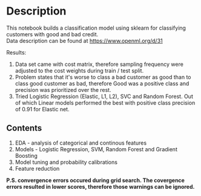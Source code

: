 # Description

This notebook builds a classification model using sklearn for classifying customers with good and bad credit.  
Data description can be found at https://www.openml.org/d/31

Results:
1. Data set came with cost matrix, therefore sampling frequency were adjusted to the cost weights during train / test split.
2. Problem states that it's worse to class a bad customer as good than to class good customer as bad, therefore Good was a positive class and precision was prioritized over the rest.
3. Tried Logistic Regression (Elastic, L1, L2), SVC and Random Forest.  Out of which Linear models performed the best with positive class precision of 0.91 for Elastic net.

## Contents
1. EDA - analysis of categorical and continous features
2. Models - Logistic Regression, SVM, Random Forest and Gradient Boosting
3. Model tuning and probability calibrations
4. Feature reduction

<b>P.S. convergence errors occured during grid search.  The covergence errors resulted in lower scores, therefore those warnings can be ignored.</b>
